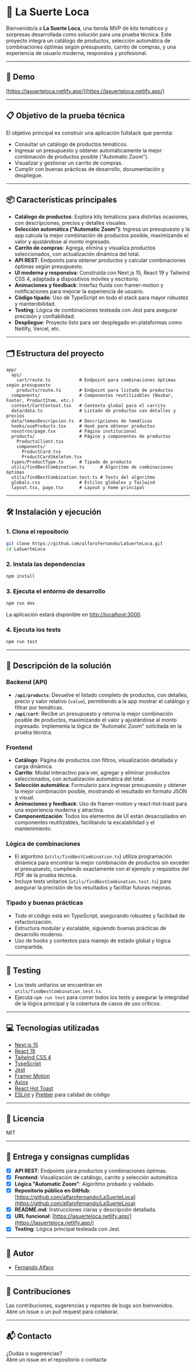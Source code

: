 # 🎁 La Suerte Loca

Bienvenido/a a **La Suerte Loca**, una tienda MVP de kits temáticos y sorpresas desarrollada como solución para una prueba técnica. Este proyecto integra un catálogo de productos, selección automática de combinaciones óptimas según presupuesto, carrito de compras, y una experiencia de usuario moderna, responsiva y profesional.

---

## 🚀 Demo

[https://lasuerteloca.netlify.app/](https://lasuerteloca.netlify.app/)

---

## 📋 Objetivo de la prueba técnica

El objetivo principal es construir una aplicación fullstack que permita:

- Consultar un catálogo de productos temáticos.
- Ingresar un presupuesto y obtener automáticamente la mejor combinación de productos posible ("Automatic Zoom").
- Visualizar y gestionar un carrito de compras.
- Cumplir con buenas prácticas de desarrollo, documentación y despliegue.

---

## 📦 Características principales

- **Catálogo de productos**: Explora kits temáticos para distintas ocasiones, con descripciones, precios y detalles visuales.
- **Selección automática ("Automatic Zoom")**: Ingresa un presupuesto y la app calcula la mejor combinación de productos posible, maximizando el valor y ajustándose al monto ingresado.
- **Carrito de compras**: Agrega, elimina y visualiza productos seleccionados, con actualización dinámica del total.
- **API REST**: Endpoints para obtener productos y calcular combinaciones óptimas según presupuesto.
- **UI moderna y responsiva**: Construida con Next.js 15, React 19 y Tailwind CSS 4, adaptada a dispositivos móviles y escritorio.
- **Animaciones y feedback**: Interfaz fluida con framer-motion y notificaciones para mejorar la experiencia de usuario.
- **Código tipado**: Uso de TypeScript en todo el stack para mayor robustez y mantenibilidad.
- **Testing**: Lógica de combinaciones testeada con Jest para asegurar precisión y confiabilidad.
- **Despliegue**: Proyecto listo para ser desplegado en plataformas como Netlify, Vercel, etc.

---

## 🗂️ Estructura del proyecto

```
app/
  api/
    cart/route.ts           # Endpoint para combinaciones óptimas según presupuesto
    products/route.ts       # Endpoint para listado de productos
  components/               # Componentes reutilizables (Navbar, Footer, ProductItem, etc.)
  context/CartContext.tsx   # Contexto global para el carrito
  data/data.ts              # Listado de productos con detalles y precios
  data/temasDescripcion.ts  # Descripciones de temáticas
  hooks/useProducts.tsx     # Hook para obtener productos
  nosotros/page.tsx         # Página institucional
  products/                 # Página y componentes de productos
    ProductsClient.tsx
    components/
      ProductCard.tsx
      ProductCardSkeleton.tsx
  types/ProductType.ts      # Tipado de producto
  utils/findBestCombination.ts      # Algoritmo de combinaciones óptimas
  utils/findBestCombination.test.ts # Tests del algoritmo
  globals.css               # Estilos globales y Tailwind
  layout.tsx, page.tsx      # Layout y home principal
```

---

## 🛠️ Instalación y ejecución

### 1. Clona el repositorio

```bash
git clone https://github.com/alfarofernando/LaSuerteLoca.git
cd LaSuerteLoca
```

### 2. Instala las dependencias

```bash
npm install
```

### 3. Ejecuta el entorno de desarrollo

```bash
npm run dev
```
La aplicación estará disponible en [http://localhost:3000](http://localhost:3000).

### 4. Ejecuta los tests

```bash
npm run test
```

---

## 🧩 Descripción de la solución

### Backend (API)

- **`/api/products`**: Devuelve el listado completo de productos, con detalles, precio y valor relativo (`value`), permitiendo a la app mostrar el catálogo y filtrar por temáticas.
- **`/api/cart`**: Recibe un presupuesto y retorna la mejor combinación posible de productos, maximizando el valor y ajustándose al monto ingresado. Implementa la lógica de "Automatic Zoom" solicitada en la prueba técnica.

### Frontend

- **Catálogo**: Página de productos con filtros, visualización detallada y carga dinámica.
- **Carrito**: Modal interactivo para ver, agregar y eliminar productos seleccionados, con actualización automática del total.
- **Selección automática**: Formulario para ingresar presupuesto y obtener la mejor combinación posible, mostrando el resultado en formato JSON y visual.
- **Animaciones y feedback**: Uso de framer-motion y react-hot-toast para una experiencia moderna y atractiva.
- **Componentización**: Todos los elementos de UI están desacoplados en componentes reutilizables, facilitando la escalabilidad y el mantenimiento.

### Lógica de combinaciones

- El algoritmo (`utils/findBestCombination.ts`) utiliza programación dinámica para encontrar la mejor combinación de productos sin exceder el presupuesto, cumpliendo exactamente con el ejemplo y requisitos del PDF de la prueba técnica.
- Incluye tests unitarios (`utils/findBestCombination.test.ts`) para asegurar la precisión de los resultados y facilitar futuras mejoras.

### Tipado y buenas prácticas

- Todo el código está en TypeScript, asegurando robustez y facilidad de refactorización.
- Estructura modular y escalable, siguiendo buenas prácticas de desarrollo moderno.
- Uso de hooks y contextos para manejo de estado global y lógica compartida.

---

## 🧪 Testing

- Los tests unitarios se encuentran en `utils/findBestCombination.test.ts`.
- Ejecuta `npm run test` para correr todos los tests y asegurar la integridad de la lógica principal y la cobertura de casos de uso críticos.

---

## 💻 Tecnologías utilizadas

- [Next.js 15](https://nextjs.org/)
- [React 19](https://react.dev/)
- [Tailwind CSS 4](https://tailwindcss.com/)
- [TypeScript](https://www.typescriptlang.org/)
- [Jest](https://jestjs.io/)
- [Framer Motion](https://www.framer.com/motion/)
- [Axios](https://axios-http.com/)
- [React Hot Toast](https://react-hot-toast.com/)
- [ESLint](https://eslint.org/) y [Prettier](https://prettier.io/) para calidad de código

---

## 📄 Licencia

MIT

---

## 📑 Entrega y consignas cumplidas

- [x] **API REST**: Endpoints para productos y combinaciones óptimas.
- [x] **Frontend**: Visualización de catálogo, carrito y selección automática.
- [x] **Lógica "Automatic Zoom"**: Algoritmo probado y validado.
- [x] **Repositorio público en GitHub**: [https://github.com/alfarofernando/LaSuerteLoca](https://github.com/alfarofernando/LaSuerteLoca)
- [x] **README.md**: Instrucciones claras y descripción detallada.
- [x] **URL funcional**: [https://lasuerteloca.netlify.app/](https://lasuerteloca.netlify.app/)
- [x] **Testing**: Lógica principal testeada con Jest.

---

## 👤 Autor

- [Fernando Alfaro](https://github.com/alfarofernando)

---

## 🤝 Contribuciones

Las contribuciones, sugerencias y reportes de bugs son bienvenidos.  
Abre un issue o un pull request para colaborar.

---

## 📬 Contacto

¿Dudas o sugerencias?  
Abre un issue en el repositorio o contacta